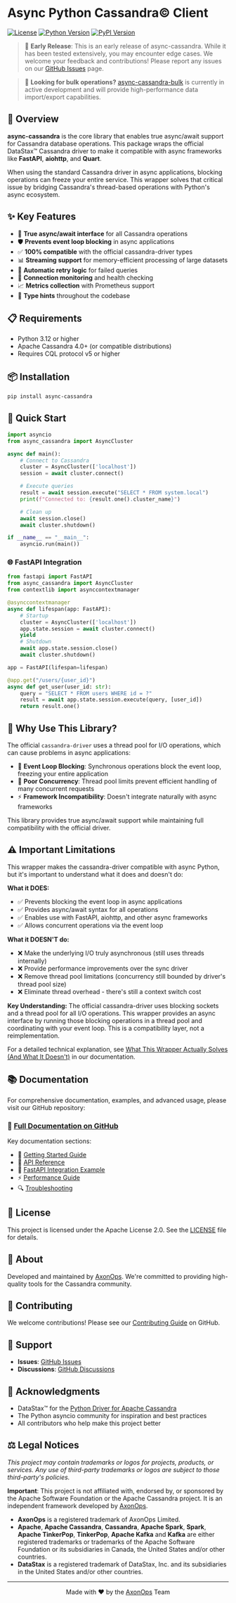 # Async Python Cassandra© Client

[![License](https://img.shields.io/badge/License-Apache%202.0-blue.svg)](https://opensource.org/licenses/Apache-2.0)
[![Python Version](https://img.shields.io/pypi/pyversions/async-cassandra)](https://pypi.org/project/async-cassandra/)
[![PyPI Version](https://img.shields.io/pypi/v/async-cassandra)](https://pypi.org/project/async-cassandra/)

> 📢 **Early Release**: This is an early release of async-cassandra. While it has been tested extensively, you may encounter edge cases. We welcome your feedback and contributions! Please report any issues on our [GitHub Issues](https://github.com/axonops/async-python-cassandra-client/issues) page.

> 🚀 **Looking for bulk operations?** [async-cassandra-bulk](https://pypi.org/project/async-cassandra-bulk/) is currently in active development and will provide high-performance data import/export capabilities.

## 🎯 Overview

**async-cassandra** is the core library that enables true async/await support for Cassandra database operations. This package wraps the official DataStax™ Cassandra driver to make it compatible with async frameworks like **FastAPI**, **aiohttp**, and **Quart**.

When using the standard Cassandra driver in async applications, blocking operations can freeze your entire service. This wrapper solves that critical issue by bridging Cassandra's thread-based operations with Python's async ecosystem.

## ✨ Key Features

- 🚀 **True async/await interface** for all Cassandra operations
- 🛡️ **Prevents event loop blocking** in async applications
- ✅ **100% compatible** with the official cassandra-driver types
- 📊 **Streaming support** for memory-efficient processing of large datasets
- 🔄 **Automatic retry logic** for failed queries
- 📡 **Connection monitoring** and health checking
- 📈 **Metrics collection** with Prometheus support
- 🎯 **Type hints** throughout the codebase

## 📋 Requirements

- Python 3.12 or higher
- Apache Cassandra 4.0+ (or compatible distributions)
- Requires CQL protocol v5 or higher

## 📦 Installation

```bash
pip install async-cassandra
```

## 🚀 Quick Start

```python
import asyncio
from async_cassandra import AsyncCluster

async def main():
    # Connect to Cassandra
    cluster = AsyncCluster(['localhost'])
    session = await cluster.connect()

    # Execute queries
    result = await session.execute("SELECT * FROM system.local")
    print(f"Connected to: {result.one().cluster_name}")

    # Clean up
    await session.close()
    await cluster.shutdown()

if __name__ == "__main__":
    asyncio.run(main())
```

### 🌐 FastAPI Integration

```python
from fastapi import FastAPI
from async_cassandra import AsyncCluster
from contextlib import asynccontextmanager

@asynccontextmanager
async def lifespan(app: FastAPI):
    # Startup
    cluster = AsyncCluster(['localhost'])
    app.state.session = await cluster.connect()
    yield
    # Shutdown
    await app.state.session.close()
    await cluster.shutdown()

app = FastAPI(lifespan=lifespan)

@app.get("/users/{user_id}")
async def get_user(user_id: str):
    query = "SELECT * FROM users WHERE id = ?"
    result = await app.state.session.execute(query, [user_id])
    return result.one()
```

## 🤔 Why Use This Library?

The official `cassandra-driver` uses a thread pool for I/O operations, which can cause problems in async applications:

- 🚫 **Event Loop Blocking**: Synchronous operations block the event loop, freezing your entire application
- 🐌 **Poor Concurrency**: Thread pool limits prevent efficient handling of many concurrent requests
- ⚡ **Framework Incompatibility**: Doesn't integrate naturally with async frameworks

This library provides true async/await support while maintaining full compatibility with the official driver.

## ⚠️ Important Limitations

This wrapper makes the cassandra-driver compatible with async Python, but it's important to understand what it does and doesn't do:

**What it DOES:**
- ✅ Prevents blocking the event loop in async applications
- ✅ Provides async/await syntax for all operations
- ✅ Enables use with FastAPI, aiohttp, and other async frameworks
- ✅ Allows concurrent operations via the event loop

**What it DOESN'T do:**
- ❌ Make the underlying I/O truly asynchronous (still uses threads internally)
- ❌ Provide performance improvements over the sync driver
- ❌ Remove thread pool limitations (concurrency still bounded by driver's thread pool size)
- ❌ Eliminate thread overhead - there's still a context switch cost

**Key Understanding:** The official cassandra-driver uses blocking sockets and a thread pool for all I/O operations. This wrapper provides an async interface by running those blocking operations in a thread pool and coordinating with your event loop. This is a compatibility layer, not a reimplementation.

For a detailed technical explanation, see [What This Wrapper Actually Solves (And What It Doesn't)](https://github.com/axonops/async-python-cassandra-client/blob/main/docs/why-async-wrapper.md) in our documentation.

## 📚 Documentation

For comprehensive documentation, examples, and advanced usage, please visit our GitHub repository:

### 🔗 **[Full Documentation on GitHub](https://github.com/axonops/async-python-cassandra-client)**

Key documentation sections:
- 📖 [Getting Started Guide](https://github.com/axonops/async-python-cassandra-client/blob/main/docs/getting-started.md)
- 🔧 [API Reference](https://github.com/axonops/async-python-cassandra-client/blob/main/docs/api.md)
- 🚀 [FastAPI Integration Example](https://github.com/axonops/async-python-cassandra-client/tree/main/examples/fastapi_app)
- ⚡ [Performance Guide](https://github.com/axonops/async-python-cassandra-client/blob/main/docs/performance.md)
- 🔍 [Troubleshooting](https://github.com/axonops/async-python-cassandra-client/blob/main/docs/troubleshooting.md)

## 📄 License

This project is licensed under the Apache License 2.0. See the [LICENSE](https://github.com/axonops/async-python-cassandra-client/blob/main/LICENSE) file for details.

## 🏢 About

Developed and maintained by [AxonOps](https://axonops.com). We're committed to providing high-quality tools for the Cassandra community.

## 🤝 Contributing

We welcome contributions! Please see our [Contributing Guide](https://github.com/axonops/async-python-cassandra-client/blob/main/CONTRIBUTING.md) on GitHub.

## 💬 Support

- **Issues**: [GitHub Issues](https://github.com/axonops/async-python-cassandra-client/issues)
- **Discussions**: [GitHub Discussions](https://github.com/axonops/async-python-cassandra-client/discussions)

## 🙏 Acknowledgments

- DataStax™ for the [Python Driver for Apache Cassandra](https://github.com/datastax/python-driver)
- The Python asyncio community for inspiration and best practices
- All contributors who help make this project better

## ⚖️ Legal Notices

*This project may contain trademarks or logos for projects, products, or services. Any use of third-party trademarks or logos are subject to those third-party's policies.*

**Important**: This project is not affiliated with, endorsed by, or sponsored by the Apache Software Foundation or the Apache Cassandra project. It is an independent framework developed by [AxonOps](https://axonops.com).

- **AxonOps** is a registered trademark of AxonOps Limited.
- **Apache**, **Apache Cassandra**, **Cassandra**, **Apache Spark**, **Spark**, **Apache TinkerPop**, **TinkerPop**, **Apache Kafka** and **Kafka** are either registered trademarks or trademarks of the Apache Software Foundation or its subsidiaries in Canada, the United States and/or other countries.
- **DataStax** is a registered trademark of DataStax, Inc. and its subsidiaries in the United States and/or other countries.

---

<p align="center">
  Made with ❤️ by the <a href="https://axonops.com">AxonOps</a> Team
</p>
